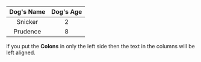 |Dog's Name| Dog's Age|
|:--------:|:--------:|
|Snicker|2|
|Prudence|8|



if you put the **Colons** in only the left side then the text in the columns will be left aligned.
